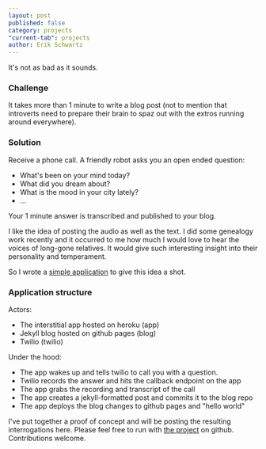 ```yaml
---
layout: post
published: false
category: projects
"current-tab": projects
author: Erik Schwartz
---
```


It's not as bad as it sounds.

### Challenge
It takes more than 1 minute to write a blog post (not to mention that introverts need to prepare their brain to spaz out with the extros running around everywhere).

### Solution
Receive a phone call. A friendly robot asks you an open ended question: 

* What's been on your mind today?
* What did you dream about?
* What is the mood in your city lately?
* …

Your 1 minute answer is transcribed and published to your blog.

I like the idea of posting the audio as well as the text. I did some genealogy work recently and it occurred to me how much I would love to hear the voices of long-gone relatives. It would give such interesting insight into their personality and temperament. 

So I wrote a [simple application](https://github.com/eeeschwartz/interrogatorrr) to give this idea a shot.

### Application structure
Actors:

- The interstitial app hosted on heroku (app)
- Jekyll blog hosted on github pages (blog)
- Twilio (twilio)

Under the hood:

- The app wakes up and tells twilio to call you with a question.
- Twilio records the answer and hits the callback endpoint on the app
- The app grabs the recording and transcript of the call 
- The app creates a jekyll-formatted post and commits it to the blog repo
- The app deploys the blog changes to github pages and "hello world"

I've put together a proof of concept and will be posting the resulting interrogations here. Please feel free to run with [the project](https://github.com/eeeschwartz/interrogatorrr) on github. Contributions welcome.